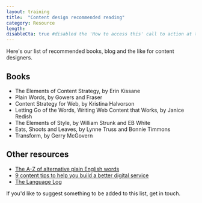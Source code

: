 ```yaml
---
layout: training
title:  "Content design recommended reading"
category: Resource
length:
disableCta: true #disabled the 'How to access this' call to action at the bottom of the page template
---
```


Here's our list of recommended books, blog and the like for content designers.

## Books

- The Elements of Content Strategy, by Erin Kissane
- Plain Words, by Gowers and Fraser
- Content Strategy for Web, by Kristina Halvorson
- Letting Go of the Words, Writing Web Content that Works, by Janice Redish
- The Elements of Style, by William Strunk and EB White
- Eats, Shoots and Leaves, by Lynne Truss and Bonnie Timmons
- Transform, by Gerry McGovern

## Other resources

- <a href="http://www.plainenglish.co.uk/the-a-z-of-alternative-words.html">The A-Z of alternative plain English words</a>
- <a href="https://digitaltransformation.blog.gov.uk/2014/08/14/9-content-tips-to-help-you-build-a-better-digital-service/">9 content tips to help you build a better digital service</a>
- <a href="http://languagelog.ldc.upenn.edu/nll/">The Language Log</a>

If you'd like to suggest something to be added to this list, get in touch.
